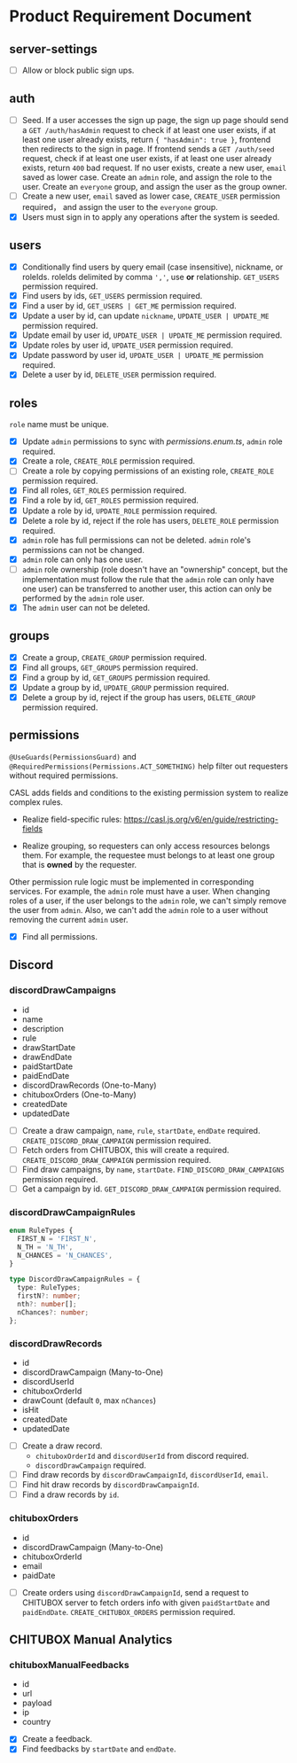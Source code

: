 # Product Requirement Document

## server-settings

- [ ] Allow or block public sign ups.

## auth

- [ ] Seed. If a user accesses the sign up page, the sign up page should send a `GET /auth/hasAdmin` request to check if at least one user exists, if at least one user already exists, return `{ "hasAdmin": true }`, frontend then redirects to the sign in page.
      If frontend sends a `GET /auth/seed` request, check if at least one user exists, if at least one user already exists, return `400` bad request.
      If no user exists, create a new user, `email` saved as lower case. Create an `admin` role, and assign the role to the user. Create an `everyone` group, and assign the user as the group owner.
- [ ] Create a new user, `email` saved as lower case, `CREATE_USER` permission required， and assign the user to the `everyone` group.
- [x] Users must sign in to apply any operations after the system is seeded.

## users

- [x] Conditionally find users by query email (case insensitive), nickname, or roleIds. roleIds delimited by comma `','`, use **or** relationship. `GET_USERS` permission required.
- [x] Find users by ids, `GET_USERS` permission required.
- [x] Find a user by id, `GET_USERS | GET_ME` permission required.
- [x] Update a user by id, can update `nickname`, `UPDATE_USER | UPDATE_ME` permission required.
- [x] Update email by user id, `UPDATE_USER | UPDATE_ME` permission required.
- [x] Update roles by user id, `UPDATE_USER` permission required.
- [x] Update password by user id, `UPDATE_USER | UPDATE_ME` permission required.
- [x] Delete a user by id, `DELETE_USER` permission required.

## roles

`role` name must be unique.

- [x] Update `admin` permissions to sync with _permissions.enum.ts_, `admin` role required.
- [x] Create a role, `CREATE_ROLE` permission required.
- [ ] Create a role by copying permissions of an existing role, `CREATE_ROLE` permission required.
- [x] Find all roles, `GET_ROLES` permission required.
- [x] Find a role by id, `GET_ROLES` permission required.
- [x] Update a role by id, `UPDATE_ROLE` permission required.
- [x] Delete a role by id, reject if the role has users, `DELETE_ROLE` permission required.
- [x] `admin` role has full permissions can not be deleted. `admin` role's permissions can not be changed.
- [x] `admin` role can only has one user.
- [ ] `admin` role ownership (role doesn't have an "ownership" concept, but the implementation must follow the rule that the `admin` role can only have one user) can be transferred to another user, this action can only be performed by the `admin` role user.
- [x] The `admin` user can not be deleted.

## groups

- [x] Create a group, `CREATE_GROUP` permission required.
- [x] Find all groups, `GET_GROUPS` permission required.
- [x] Find a group by id, `GET_GROUPS` permission required.
- [x] Update a group by id, `UPDATE_GROUP` permission required.
- [x] Delete a group by id, reject if the group has users, `DELETE_GROUP` permission required.

## permissions

`@UseGuards(PermissionsGuard)` and `@RequiredPermissions(Permissions.ACT_SOMETHING)` help filter out requesters without required permissions.

CASL adds fields and conditions to the existing permission system to realize complex rules.

- Realize field-specific rules: https://casl.js.org/v6/en/guide/restricting-fields

- Realize grouping, so requesters can only access resources belongs them. For example, the requestee must belongs to at least one group that is **owned** by the requester.

Other permission rule logic must be implemented in corresponding services. For example, the `admin` role must have a user. When changing roles of a user, if the user belongs to the `admin` role, we can't simply remove the user from `admin`. Also, we can't add the `admin` role to a user without removing the current `admin` user.

- [x] Find all permissions.

## Discord

### discordDrawCampaigns

- id
- name
- description
- rule
- drawStartDate
- drawEndDate
- paidStartDate
- paidEndDate
- discordDrawRecords (One-to-Many)
- chituboxOrders (One-to-Many)
- createdDate
- updatedDate

- [ ] Create a draw campaign, `name`, `rule`, `startDate`, `endDate` required. `CREATE_DISCORD_DRAW_CAMPAIGN` permission required.
- [ ] Fetch orders from CHITUBOX, this will create a required. `CREATE_DISCORD_DRAW_CAMPAIGN` permission required.
- [ ] Find draw campaigns, by `name`, `startDate`. `FIND_DISCORD_DRAW_CAMPAIGNS` permission required.
- [ ] Get a campaign by id. `GET_DISCORD_DRAW_CAMPAIGN` permission required.

### discordDrawCampaignRules

```ts
enum RuleTypes {
  FIRST_N = 'FIRST_N',
  N_TH = 'N_TH',
  N_CHANCES = 'N_CHANCES',
}

type DiscordDrawCampaignRules = {
  type: RuleTypes;
  firstN?: number;
  nth?: number[];
  nChances?: number;
};
```

### discordDrawRecords

- id
- discordDrawCampaign (Many-to-One)
- discordUserId
- chituboxOrderId
- drawCount (default `0`, max `nChances`)
- isHit
- createdDate
- updatedDate

- [ ] Create a draw record.
  - `chituboxOrderId` and `discordUserId` from discord required.
  - `discordDrawCampaign` required.
- [ ] Find draw records by `discordDrawCampaignId`, `discordUserId`, `email`.
- [ ] Find hit draw records by `discordDrawCampaignId`.
- [ ] Find a draw records by `id`.

### chituboxOrders

- id
- discordDrawCampaign (Many-to-One)
- chituboxOrderId
- email
- paidDate

- [ ] Create orders using `discordDrawCampaignId`, send a request to CHITUBOX server to fetch orders info with given `paidStartDate` and `paidEndDate`. `CREATE_CHITUBOX_ORDERS` permission required.

## CHITUBOX Manual Analytics

### chituboxManualFeedbacks

- id
- url
- payload
- ip
- country

* [x] Create a feedback.
* [x] Find feedbacks by `startDate` and `endDate`.
